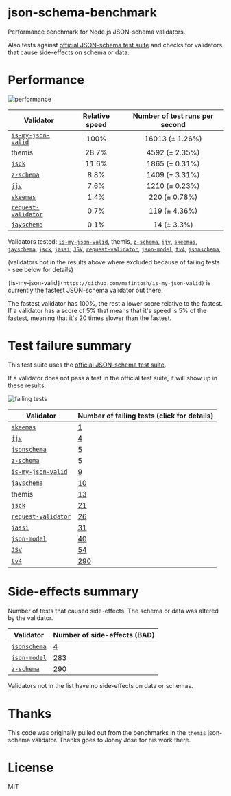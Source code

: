 # json-schema-benchmark
Performance benchmark for Node.js JSON-schema validators.

Also tests against [official JSON-schema test suite](https://github.com/json-schema/JSON-Schema-Test-Suite) and checks
for validators that cause side-effects on schema or data.

# Performance

![performance](https://chart.googleapis.com/chart?chxt=x,y&cht=bhs&chco=76A4FB&chls=2.0&chbh=46,4,1&chs=600x420&chxl=-1:|is-my-json-valid|themis|jsck|z-schema|jjv|skeemas|request-validator|jayschema&chd=t:100,28.7,11.6,8.8,7.6,1.4,0.7,0.1)

|Validator|Relative speed|Number of test runs per second|
|---------|:------------:|:----------------------------:|
|[`is-my-json-valid`](https://github.com/mafintosh/is-my-json-valid)|100%|16013 (± 1.26%)|
|themis|28.7%|4592 (± 2.35%)|
|[`jsck`](https://github.com/pandastrike/jsck)|11.6%|1865 (± 0.31%)|
|[`z-schema`](https://github.com/zaggino/z-schema)|8.8%|1409 (± 3.31%)|
|[`jjv`](https://github.com/acornejo/jjv)|7.6%|1210 (± 0.23%)|
|[`skeemas`](https://github.com/Prestaul/skeemas)|1.4%|220 (± 0.78%)|
|[`request-validator`](https://github.com/bugventure/request-validator)|0.7%|119 (± 4.36%)|
|[`jayschema`](https://github.com/natesilva/jayschema)|0.1%|14 (± 3.3%)|

Validators tested: [`is-my-json-valid`](https://github.com/mafintosh/is-my-json-valid), themis, [`z-schema`](https://github.com/zaggino/z-schema), [`jjv`](https://github.com/acornejo/jjv), [`skeemas`](https://github.com/Prestaul/skeemas), [`jayschema`](https://github.com/natesilva/jayschema), [`jsck`](https://github.com/pandastrike/jsck), [`jassi`](https://github.com/iclanzan/jassi), [`JSV`](http://github.com/garycourt/JSV), [`request-validator`](https://github.com/bugventure/request-validator), [`json-model`](https://github.com/geraintluff/json-model), [`tv4`](https://github.com/geraintluff/tv4), [`jsonschema`](https://github.com/tdegrunt/jsonschema), 

(validators not in the results above where excluded because of failing tests - see below for details)

`[`is-my-json-valid`](https://github.com/mafintosh/is-my-json-valid)` is currently the fastest JSON-schema validator out there.

The fastest validator has 100%, the rest a lower score relative to the fastest.
If a validator has a score of 5% that means that it's speed is 5% of the fastest,
meaning that it's 20 times slower than the fastest.

# Test failure summary

This test suite uses the [official JSON-schema test suite](https://github.com/json-schema/JSON-Schema-Test-Suite).

If a validator does not pass a test in the official test suite, it will show up in these results.

![failing tests](https://chart.googleapis.com/chart?chxt=x,y&cht=bhs&chco=76A4FB&chls=2.0&chbh=26,4,1&chs=600x410&chxl=-1:|skeemas|jjv|jsonschema|z-schema|is-my-json-valid|jayschema|themis|jsck|request-validator|jassi|json-model|JSV|tv4&chd=t:1,4,5,5,9,10,13,21,26,31,40,54,290&chxr=0,0,290&chds=0,290)

|Validator|Number of failing tests (click for details)|
|---------|-----------------------|
|[`skeemas`](https://github.com/Prestaul/skeemas)|[1](https://github.com/Muscula/json-schema-benchmark/blob/master/reports/skeemas.md)|
|[`jjv`](https://github.com/acornejo/jjv)|[4](https://github.com/Muscula/json-schema-benchmark/blob/master/reports/jjv.md)|
|[`jsonschema`](https://github.com/tdegrunt/jsonschema)|[5](https://github.com/Muscula/json-schema-benchmark/blob/master/reports/jsonschema.md)|
|[`z-schema`](https://github.com/zaggino/z-schema)|[5](https://github.com/Muscula/json-schema-benchmark/blob/master/reports/z-schema.md)|
|[`is-my-json-valid`](https://github.com/mafintosh/is-my-json-valid)|[9](https://github.com/Muscula/json-schema-benchmark/blob/master/reports/is-my-json-valid.md)|
|[`jayschema`](https://github.com/natesilva/jayschema)|[10](https://github.com/Muscula/json-schema-benchmark/blob/master/reports/jayschema.md)|
|themis|[13](https://github.com/Muscula/json-schema-benchmark/blob/master/reports/themis.md)|
|[`jsck`](https://github.com/pandastrike/jsck)|[21](https://github.com/Muscula/json-schema-benchmark/blob/master/reports/jsck.md)|
|[`request-validator`](https://github.com/bugventure/request-validator)|[26](https://github.com/Muscula/json-schema-benchmark/blob/master/reports/request-validator.md)|
|[`jassi`](https://github.com/iclanzan/jassi)|[31](https://github.com/Muscula/json-schema-benchmark/blob/master/reports/jassi.md)|
|[`json-model`](https://github.com/geraintluff/json-model)|[40](https://github.com/Muscula/json-schema-benchmark/blob/master/reports/json-model.md)|
|[`JSV`](http://github.com/garycourt/JSV)|[54](https://github.com/Muscula/json-schema-benchmark/blob/master/reports/JSV.md)|
|[`tv4`](https://github.com/geraintluff/tv4)|[290](https://github.com/Muscula/json-schema-benchmark/blob/master/reports/tv4.md)|

# Side-effects summary

Number of tests that caused side-effects. The schema or data was altered by the validator.

|Validator|Number of side-effects (BAD)|
|---------|----------------------------|
|[`jsonschema`](https://github.com/tdegrunt/jsonschema)|[4](https://github.com/Muscula/json-schema-benchmark/blob/master/reports/jsonschema-side-effects.md)|
|[`json-model`](https://github.com/geraintluff/json-model)|[283](https://github.com/Muscula/json-schema-benchmark/blob/master/reports/json-model-side-effects.md)|
|[`z-schema`](https://github.com/zaggino/z-schema)|[290](https://github.com/Muscula/json-schema-benchmark/blob/master/reports/z-schema-side-effects.md)|

Validators not in the list have no side-effects on data or schemas.

# Thanks
This code was originally pulled out from the benchmarks in the `themis` json-schema validator.
Thanks goes to Johny Jose for his work there.

# License
MIT
